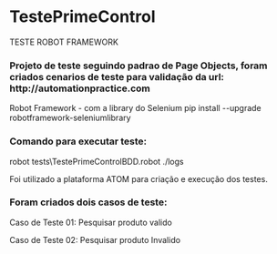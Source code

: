 # TestePrimeControl
TESTE ROBOT FRAMEWORK

<h3>Projeto de teste seguindo padrao de Page Objects, foram criados cenarios de teste para validação da url: http://automationpractice.com</h3>


Robot Framework - com a library do Selenium
pip install --upgrade robotframework-seleniumlibrary

<h3>Comando para executar teste:</h3>
robot tests\TestePrimeControlBDD.robot ./logs

Foi utilizado a plataforma ATOM para criação e execução dos testes.

<h3>Foram criados dois casos de teste:</h3>
Caso de Teste 01: Pesquisar produto valido

Caso de Teste 02: Pesquisar produto Invalido
